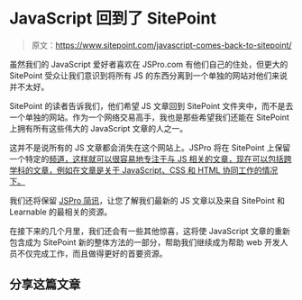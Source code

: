 # JavaScript 回到了 SitePoint

> 原文：<https://www.sitepoint.com/javascript-comes-back-to-sitepoint/>

虽然我们的 JavaScript 爱好者喜欢在 JSPro.com 有他们自己的住处，但更大的 SitePoint 受众让我们意识到将所有 JS 的东西分离到一个单独的网站对他们来说并不太好。

SitePoint 的读者告诉我们，他们希望 JS 文章回到 SitePoint 文件夹中，而不是去一个单独的网站。作为一个网络交易高手，我也是那些希望我们还能在 SitePoint 上拥有所有这些伟大的 JavaScript 文章的人之一。

这并不是说所有的 JS 文章都会消失在这个网站上。JSPro 将在 SitePoint 上保留一个特定的[频道，这样就可以很容易地专注于与 JS 相关的文章，现在可以包括跨学科的文章，例如在文章是关于 JavaScript、CSS 和 HTML 协同工作的情况下。](/category/javascript/)

我们还将保留 [JSPro 简讯](https://www.sitepoint.com/newsletter)，让您了解我们最新的 JS 文章以及来自 SitePoint 和 Learnable 的最相关的资源。

在接下来的几个月里，我们还会有一些其他惊喜，这将使 JavaScript 文章的重新包含成为 SitePoint 新的整体方法的一部分，帮助我们继续成为帮助 web 开发人员不仅完成工作，而且做得更好的首要资源。

## 分享这篇文章